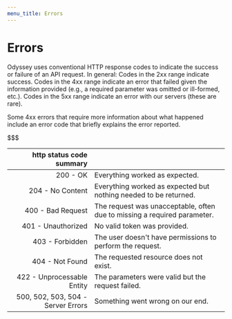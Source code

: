 ```yaml
---
menu_title: Errors
---
```


# Errors

Odyssey uses conventional HTTP response codes to indicate the success or failure of an API request. In general: Codes in the 2xx range indicate success. Codes in the 4xx range indicate an error that failed given the information provided (e.g., a required parameter was omitted or ill-formed, etc.). Codes in the 5xx range indicate an error with our servers (these are rare).

Some 4xx errors that require more information about what happened include an error code that briefly explains the error reported.


$$$

|           http status code summary |                                                                          |
|-----------------------------------:|:-------------------------------------------------------------------------|
|                           200 - OK | Everything worked as expected.                                           |
|                   204 - No Content | Everything worked as expected but nothing needed to be returned.         |
|                  400 - Bad Request | The request was unacceptable, often due to missing a required parameter. |
|                 401 - Unauthorized | No valid token was provided.                                             |
|                    403 - Forbidden | The user doesn't have permissions to perform the request.                |
|                    404 - Not Found | The requested resource does not exist.                                   |
|         422 - Unprocessable Entity | The parameters were valid but the request failed.                        |
| 500, 502, 503, 504 - Server Errors | Something went wrong on our end.                                         |
